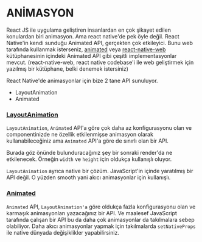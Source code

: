 # ANİMASYON

React JS ile uygulama geliştiren insanlardan en çok şikayet edilen konulardan biri animasyon. Ama react native'de pek öyle değil. React Native'in kendi sunduğu Animated API, gerçekten çok etkileyici. Bunu web tarafında kullanmak isterseniz, [animated](https://github.com/animatedjs/animated) veya [react-native-web](https://github.com/necolas/react-native-web) kütüphanesinin içindeki Animated API gibi çeşitli implementasyonlar mevcut. \(react-native-web, react native codebase'i ile web geliştirmek için yazılmış bir kütüphane, belki denemek istersiniz\)

React Native'de animasyonlar için bize 2 tane API sunuluyor.

* LayoutAnimation
* Animated

### [**LayoutAnimation**](/component-apilarcomponent-apilarmd/animasyon/layoutanimation.md)

`LayoutAnimation`, `Animated` API'a göre çok daha az konfigurasyonu olan ve componentinizde ne özellik etkilenmişse animasyon olarak kullanabileceğiniz ama `Animated` API'a göre de sınırlı olan bir API.

Burada göz önünde bulunduracağınız şey bir sonraki render'da ne etkilenecek. Örneğin `width` ve `height` için oldukça kullanışlı oluyor.

`LayoutAnimation` ayrıca native bir çözüm. JavaScript'in içinde yaratılmış bir API değil. O yüzden smooth yani akıcı animasyonlar için kullanışlı.

### [**Animated**](/component-apilarcomponent-apilarmd/animasyon/animated.md)

`Animated` API, `LayoutAnimation'a` göre oldukça fazla konfigurasyonu olan ve karmaşık animasyonları yazacağınız bir API. Ve maalesef JavaScript tarafında çalışan bir API bu da daha çok animasyonlar da takılmalara sebep olabiliyor. Daha akıcı animasyonlar yapmak için takılmalarda `setNativeProps` ile native dünyada değişiklikler yapabilirsiniz.

